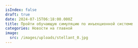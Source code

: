```yaml
---
isIndex: false
draft: true
date: 2024-07-15T06:18:00.000Z
title: Пройти обучающую симуляцию по инъекционной системе
categories: Новости на главной
image:
  src: /images/uploads/stellant_0.jpg
---
```

